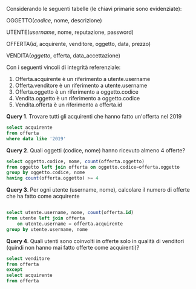 Considerando le seguenti tabelle (le chiavi primarie sono evidenziate):

OGGETTO(*codice*, nome, descrizione)

UTENTE(*username*, nome, reputazione, password)

OFFERTA(*id*, acquirente, venditore, oggetto, data, prezzo)

VENDITA(*oggetto*, offerta, data_accettazione)

Con i seguenti vincoli di integrità referenziale:

1.  Offerta.acquirente è un riferimento a utente.username
2.  Offerta.venditore è un riferimento a utente.username
3.  Offerta.oggetto è un riferimento a oggetto.codice
4.  Vendita.oggetto è un riferimento a oggetto.codice
5.  Vendita.offerta è un riferimento a offerta.id

**Query 1**. Trovare tutti gli acquirenti che hanno fatto un'offerta nel 2019

```sql
select acquirente
from offerta
where data like '2019'
```

**Query 2**. Quali oggetti (codice, nome) hanno ricevuto almeno 4 offerte?

```sql
select oggetto.codice, nome, count(offerta.oggetto)
from oggetto left join offerta on oggetto.codice=offerta.oggetto
group by oggetto.codice, nome 
having count(offerta.oggetto) >= 4
```

**Query 3**. Per ogni utente (username, nome), calcolare il numero di
offerte che ha fatto come acquirente

```sql

select utente.username, nome, count(offerta.id)
from utente left join offerta
    on utente.username = offerta.acquirente
group by utente.username, nome
```

**Query 4**. Quali utenti sono coinvolti in offerte solo in qualità di
venditori (quindi non hanno mai fatto offerte come acquirenti)?

```sql
select venditore
from offerta
except
select acquirente
from offerta
```

